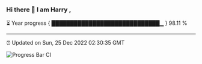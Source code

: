 ### Hi there 👋 I am Harry , 

⏳ Year progress { █████████████████████████████▁ } 98.11 %

---

⏰ Updated on Sun, 25 Dec 2022 02:30:35 GMT

![Progress Bar CI](https://github.com/duykhang68/duykhang68/workflows/Progress%20Bar%20CI/badge.svg)
